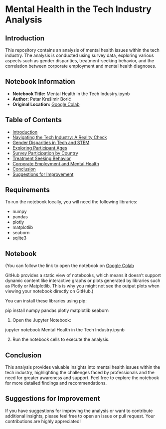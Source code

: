 # Mental Health in the Tech Industry Analysis

## Introduction

This repository contains an analysis of mental health issues within the tech industry. The analysis is conducted using survey data, exploring various aspects such as gender disparities, treatment-seeking behavior, and the correlation between corporate employment and mental health diagnoses.

## Notebook Information

- **Notebook Title:** Mental Health in the Tech Industry.ipynb
- **Author:** Petar Krešimir Borić
- **Original Location:** [Google Colab](https://colab.research.google.com/github/pboric/Project-4/blob/main/Mental_Health_in_the_Tech_Industry_SQL_v2.ipynb)

## Table of Contents

- [Introduction](#introduction)
- [Navigating the Tech Industry: A Reality Check](#reality-check)
- [Gender Disparities in Tech and STEM](#gender-disparities)
- [Exploring Participant Ages](#participant-ages)
- [Survey Participation by Country](#survey-participation)
- [Treatment Seeking Behavior](#treatment-seeking)
- [Corporate Employment and Mental Health](#employment-and-mental-health)
- [Conclusion](#conclusion)
- [Suggestions for Improvement](#improvement-suggestions)

## Requirements

To run the notebook locally, you will need the following libraries:

- numpy
- pandas
- plotly
- matplotlib
- seaborn
- sqlite3

## Notebook
(You can follow the link to open the notebook on [Google Colab](https://colab.research.google.com/github/pboric/Project-4/blob/main/Mental_Health_in_the_Tech_Industry_SQL_v2.ipynb)

GitHub provides a static view of notebooks, which means it doesn’t support dynamic content like interactive graphs or plots generated by libraries such as Plotly or Matplotlib. This is why you might not see the output plots when viewing your notebook directly on GitHub.)

You can install these libraries using pip:

pip install numpy pandas plotly matplotlib seaborn

1. Open the Jupyter Notebook:

jupyter notebook Mental Health in the Tech Industry.ipynb

2. Run the notebook cells to execute the analysis.

## Conclusion

This analysis provides valuable insights into mental health issues within the tech industry, highlighting the challenges faced by professionals and the need for greater awareness and support. Feel free to explore the notebook for more detailed findings and recommendations.

## Suggestions for Improvement

If you have suggestions for improving the analysis or want to contribute additional insights, please feel free to open an issue or pull request. Your contributions are highly appreciated!
